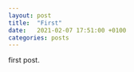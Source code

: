 ```yaml
---
layout: post
title:  "First"
date:   2021-02-07 17:51:00 +0100
categories: posts
---
```


first post.

